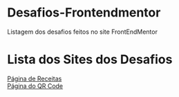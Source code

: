 # Desafios-Frontendmentor
Listagem dos desafios feitos no site FrontEndMentor

# Lista dos Sites dos Desafios
<a href="Pagina-receitas/index.html" target="_blank">Página de Receitas</a><br>
<a href="Pagina-QRCODE/index.html" target="_blank">Página do QR Code</a>